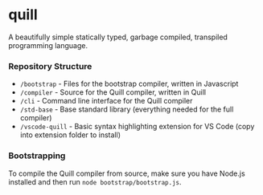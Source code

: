# quill
A beautifully simple statically typed, garbage compiled, transpiled programming language.

### Repository Structure
- `/bootstrap` - Files for the bootstrap compiler, written in Javascript
- `/compiler` - Source for the Quill compiler, written in Quill
- `/cli` - Command line interface for the Quill compiler
- `/std-base` - Base standard library (everything needed for the full compiler)
- `/vscode-quill` - Basic syntax highlighting extension for VS Code (copy into extension folder to install)

### Bootstrapping
To compile the Quill compiler from source, make sure you have Node.js installed and then run `node bootstrap/bootstrap.js`.